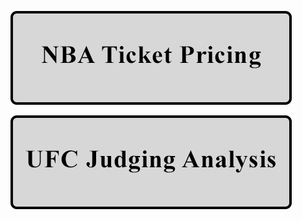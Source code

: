 [![Image](assets/images/nba_button.png)](https://oconnellryan.github.io/nba-ticket-pricing.html)

[![Image](assets/images/ufc_button.png)](https://oconnellryan.github.io/ufc-judging-analysis.html)
